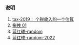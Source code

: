 ### 说明

1. [tax-2019： 个税收入的一个估算](https://alphabetabc.github.io/interesting-project/app/tax-2019/app.html)
2. [拖拽 01](https://alphabetabc.github.io/interesting-project/app/drag-element-2019/drag-01.html)
3. [蓝红球-random](https://alphabetabc.github.io/interesting-project/app/blue-red-balls-2019/blue-red-balls-app.html)
4. [蓝红球-random-2022](https://alphabetabc.github.io/interesting-project/app/blue-red-balls-2022/index.html)
